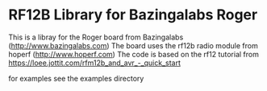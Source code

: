 # RF12B Library for Bazingalabs Roger
This is a libray for the Roger board from Bazingalabs (http://www.bazingalabs.com)
The board uses the rf12b radio module from hoperf (http://www.hoperf.com)
The code is based on the rf12 tutorial from https://loee.jottit.com/rfm12b_and_avr_-_quick_start

for examples see the examples directory

 


